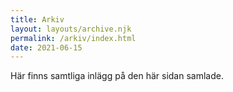 ```yaml
---
title: Arkiv
layout: layouts/archive.njk
permalink: /arkiv/index.html
date: 2021-06-15
---
```


Här finns samtliga inlägg på den här sidan samlade.